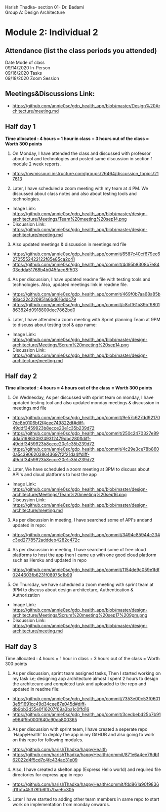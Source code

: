 Harish Thadka- section 01- Dr. Badami  
Group A: Design Architecture
# Module 2: Individual 2

## Attendance (list the class periods you attended)

Date    Mode of class  
09/14/2020 In-Person  
09/16/2020 Tasks  
09/18/2020 Zoom Session

## Meetings&Discussions Link:
- https://github.com/annie0sc/gdp_health_app/blob/master/Design%20Architecture/meeting.md

 ## Half day 1
**Time allocated : 4 hours = 1 hour in class + 3 hours out of the class = Worth 300 points**
1. On Monday, I have attended the class and discussed with professor about tool and technologies and posted same discussion in section 1 module 2 week reports.
- https://nwmissouri.instructure.com/groups/26464/discussion_topics/217613
2. Later, I have scheduled a zoom meeting with my team at 4 PM. We discussed about class notes and also about testing tools and technologies.
- Image Link: https://github.com/annie0sc/gdp_health_app/blob/master/design-architecture/Meetings/Team%20meeting%20sep14.png
- Discussion Link:  https://github.com/annie0sc/gdp_health_app/blob/master/design-architecture/meeting.md
3. Also updated meetings & discussion in meetings.md file
- https://github.com/annie0sc/gdp_health_app/commit/6587c40cf679ec62725552422122f85e85ca2c41
- https://github.com/annie0sc/gdp_health_app/commit/4d95b8308b7e8403edda51768b4b045facd8f503
4. As per discussion, I have updated readme file with testing tools and technologies. Also, updated meetings link in readme file.
- https://github.com/annie0sc/gdp_health_app/commit/469f0b7aa68a85b98ac32c220951a6bd616ddc79
- https://github.com/annie0sc/gdp_health_app/commit/c8cff61b89bf9801863824d0918800dec7862bd0
5. Later, I have attended a zoom meeting with Sprint planning Team at 9PM to discuss about testing tool & app name:
- Image Link: https://github.com/annie0sc/gdp_health_app/blob/master/design-architecture/Meetings/Scrum%20meeting%20sep14.png
- Discussion Link: https://github.com/annie0sc/gdp_health_app/blob/master/design-architecture/meeting.md

 ## Half day 2
 **Time allocated : 4 hours = 4 hours out of the class = Worth 300 points**  
 1. On Wednesday,  As per discussed with sprint team on monday, I have updated testing tool and also updated monday meetings & discussion in meetings.md file
 - https://github.com/annie0sc/gdp_health_app/commit/9e57c627dd921707dc8b0106bf2f4cec749822df#diff-49ddf3459923b8ecce20e1c35b239d72
 - https://github.com/annie0sc/gdp_health_app/commit/250c2470327e894da51986309249312479dbc280#diff-49ddf3459923b8ecce20e1c35b239d72
 - https://github.com/annie0sc/gdp_health_app/commit/4c29e3ce78b8600a5c39062038643697f2f21da4#diff-49ddf3459923b8ecce20e1c35b239d72
 2. Later, We have scheduled a zoom meeting at 3PM to discuss about API's and cloud platforms to host the app
 - Image Link: https://github.com/annie0sc/gdp_health_app/blob/master/design-architecture/Meetings/Team%20meeting%20sep16.png
  - Discussion Link: https://github.com/annie0sc/gdp_health_app/blob/master/design-architecture/meeting.md
 3. As per discussion in meeting, I have searched some of API's andand updated in repo:
 - https://github.com/annie0sc/gdp_health_app/commit/3494c85944c234c3ed2778572adddeb4282c472c
 4. As per discussion in meeting, I have searched some of free cloud platforms to host the app then I came up with one good cloud platform such as Heroku and updated in repo
  - https://github.com/annie0sc/gdp_health_app/commit/1154de9c059e1fdf0244603fb6231f08975c1b99
  5. On Thursday, we have scheduled a zoom meeting with sprint team at 9PM to discuss about design architecture, Authentication & Authorization
  - Image Link: https://github.com/annie0sc/gdp_health_app/blob/master/design-architecture/Meetings/Scrum%20meeting%20sep17%209pm.png
  - Discussion Link: https://github.com/annie0sc/gdp_health_app/blob/master/design-architecture/meeting.md

 ## Half day 3
 Time allocated : 4 hours = 1 hour in class + 3 hours out of the class = Worth 300 points   
1. As per discussion, sprint team  assigned tasks, Then I started working on my task i.e; designing app architecture almost I spent 2 hours to design the architecure and completed task and uploaded to the repo and updated in readme file:
- https://github.com/annie0sc/gdp_health_app/commit/7353e00c53f06013e5f1691cc49d34cee87e045d#diff-db9bb3d55e0f16207f69a3ba1c0ffd16
- https://github.com/annie0sc/gdp_health_app/commit/3cedbebd25b7b91e964f5b000f640c90da800365
3. As per discussion with sprint team, I have created a seperate repo 'HappyHealth' to deploy the app in my GitHUB and also going to work on this repo for following modules.
- https://github.com/harishThadka/happyHealth
- https://github.com/harishThadka/happyHealth/commit/871e6a4ee76db162022d4f5cd7c4fc434ac31e09
4. Also, I have created a skelton app (Express Hello world) and required file directories for express app in repo
- https://github.com/harishThadka/happyHealth/commit/fdd861a90f9836d1fbfa45378fb6ffb7bae6c305
5. Later I have started to adding other team members in same repo to start work on implementation from monday onwards.
